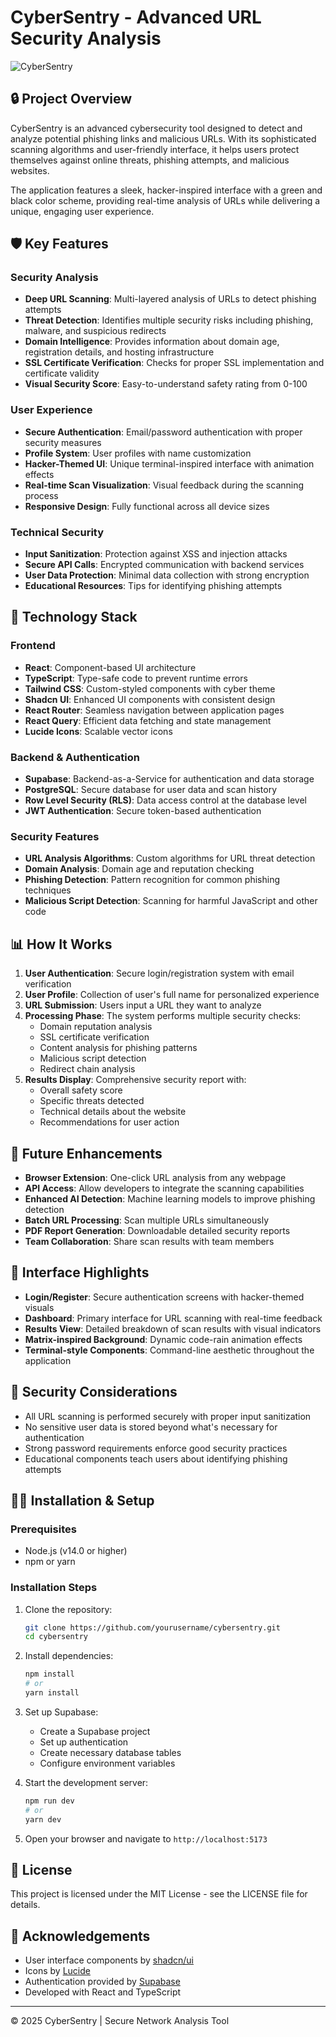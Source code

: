 
# CyberSentry - Advanced URL Security Analysis

![CyberSentry](https://img.shields.io/badge/CyberSentry-Cyber%20Security-brightgreen)

## 🔒 Project Overview

CyberSentry is an advanced cybersecurity tool designed to detect and analyze potential phishing links and malicious URLs. With its sophisticated scanning algorithms and user-friendly interface, it helps users protect themselves against online threats, phishing attempts, and malicious websites.

The application features a sleek, hacker-inspired interface with a green and black color scheme, providing real-time analysis of URLs while delivering a unique, engaging user experience.

## 🛡️ Key Features

### Security Analysis
- **Deep URL Scanning**: Multi-layered analysis of URLs to detect phishing attempts
- **Threat Detection**: Identifies multiple security risks including phishing, malware, and suspicious redirects
- **Domain Intelligence**: Provides information about domain age, registration details, and hosting infrastructure
- **SSL Certificate Verification**: Checks for proper SSL implementation and certificate validity
- **Visual Security Score**: Easy-to-understand safety rating from 0-100

### User Experience
- **Secure Authentication**: Email/password authentication with proper security measures
- **Profile System**: User profiles with name customization
- **Hacker-Themed UI**: Unique terminal-inspired interface with animation effects
- **Real-time Scan Visualization**: Visual feedback during the scanning process
- **Responsive Design**: Fully functional across all device sizes

### Technical Security
- **Input Sanitization**: Protection against XSS and injection attacks
- **Secure API Calls**: Encrypted communication with backend services
- **User Data Protection**: Minimal data collection with strong encryption
- **Educational Resources**: Tips for identifying phishing attempts

## 🔧 Technology Stack

### Frontend
- **React**: Component-based UI architecture
- **TypeScript**: Type-safe code to prevent runtime errors
- **Tailwind CSS**: Custom-styled components with cyber theme
- **Shadcn UI**: Enhanced UI components with consistent design
- **React Router**: Seamless navigation between application pages
- **React Query**: Efficient data fetching and state management
- **Lucide Icons**: Scalable vector icons

### Backend & Authentication
- **Supabase**: Backend-as-a-Service for authentication and data storage
- **PostgreSQL**: Secure database for user data and scan history
- **Row Level Security (RLS)**: Data access control at the database level
- **JWT Authentication**: Secure token-based authentication

### Security Features
- **URL Analysis Algorithms**: Custom algorithms for URL threat detection
- **Domain Analysis**: Domain age and reputation checking
- **Phishing Detection**: Pattern recognition for common phishing techniques
- **Malicious Script Detection**: Scanning for harmful JavaScript and other code

## 📊 How It Works

1. **User Authentication**: Secure login/registration system with email verification
2. **User Profile**: Collection of user's full name for personalized experience
3. **URL Submission**: Users input a URL they want to analyze
4. **Processing Phase**: The system performs multiple security checks:
   - Domain reputation analysis
   - SSL certificate verification
   - Content analysis for phishing patterns
   - Malicious script detection
   - Redirect chain analysis
5. **Results Display**: Comprehensive security report with:
   - Overall safety score
   - Specific threats detected
   - Technical details about the website
   - Recommendations for user action

## 🚀 Future Enhancements

- **Browser Extension**: One-click URL analysis from any webpage
- **API Access**: Allow developers to integrate the scanning capabilities
- **Enhanced AI Detection**: Machine learning models to improve phishing detection
- **Batch URL Processing**: Scan multiple URLs simultaneously
- **PDF Report Generation**: Downloadable detailed security reports
- **Team Collaboration**: Share scan results with team members

## 📱 Interface Highlights

- **Login/Register**: Secure authentication screens with hacker-themed visuals
- **Dashboard**: Primary interface for URL scanning with real-time feedback
- **Results View**: Detailed breakdown of scan results with visual indicators
- **Matrix-inspired Background**: Dynamic code-rain animation effects
- **Terminal-style Components**: Command-line aesthetic throughout the application

## 🔐 Security Considerations

- All URL scanning is performed securely with proper input sanitization
- No sensitive user data is stored beyond what's necessary for authentication
- Strong password requirements enforce good security practices
- Educational components teach users about identifying phishing attempts

## 👨‍💻 Installation & Setup

### Prerequisites
- Node.js (v14.0 or higher)
- npm or yarn

### Installation Steps
1. Clone the repository:
   ```bash
   git clone https://github.com/yourusername/cybersentry.git
   cd cybersentry
   ```

2. Install dependencies:
   ```bash
   npm install
   # or
   yarn install
   ```

3. Set up Supabase:
   - Create a Supabase project
   - Set up authentication
   - Create necessary database tables
   - Configure environment variables

4. Start the development server:
   ```bash
   npm run dev
   # or
   yarn dev
   ```

5. Open your browser and navigate to `http://localhost:5173`

## 📄 License

This project is licensed under the MIT License - see the LICENSE file for details.

## 🙏 Acknowledgements

- User interface components by [shadcn/ui](https://ui.shadcn.com/)
- Icons by [Lucide](https://lucide.dev/)
- Authentication provided by [Supabase](https://supabase.io/)
- Developed with React and TypeScript

---

© 2025 CyberSentry | Secure Network Analysis Tool
